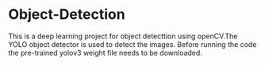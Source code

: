 # Object-Detection
This is a deep learning project for object detecttion using openCV.The YOLO object detector is used to detect the images.
Before running the code the pre-trained yolov3 weight file needs to be downloaded.
